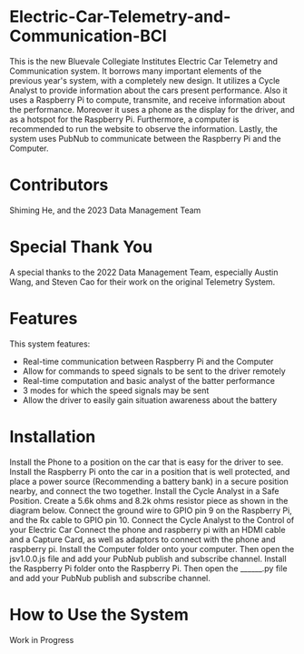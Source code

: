 # Electric-Car-Telemetry-and-Communication-BCI
This is the new Bluevale Collegiate Institutes Electric Car Telemetry and Communication system. It borrows many important elements of the previous year's system, with a completely new design. It utilizes a Cycle Analyst to provide information about the cars present performance. Also it uses a Raspberry Pi to compute, transmite, and receive information about the performance. Moreover it uses a phone as the display for the driver, and as a hotspot for the Raspberry Pi. Furthermore, a computer is recommended to run the website to observe the information. Lastly, the system uses PubNub to communicate between the Raspberry Pi and the Computer.
# Contributors
Shiming He, and the 2023 Data Management Team
# Special Thank You
A special thanks to the 2022 Data Management Team, especially Austin Wang, and Steven Cao for their work on the original Telemetry System.
# Features
This system features:
- Real-time communication between Raspberry Pi and the Computer
- Allow for commands to speed signals to be sent to the driver remotely
- Real-time computation and basic analyst of the batter performance
- 3 modes for which the speed signals may be sent
- Allow the driver to easily gain situation awareness about the battery
# Installation
Install the Phone to a position on the car that is easy for the driver to see.
Install the Raspberry Pi onto the car in a position that is well protected, and place a power source (Recommending a battery bank) in a secure position nearby, and connect the two together.
Install the Cycle Analyst in a Safe Position.
Create a 5.6k ohms and 8.2k ohms resistor piece as shown in the diagram below. Connect the ground wire to GPIO pin 9 on the Raspberry Pi, and the Rx cable to GPIO pin 10. 
Connect the Cycle Analyst to the Control of your Electric Car
Connect the phone and raspberry pi with an HDMI cable and a Capture Card, as well as adaptors to connect with the phone and raspberry pi.
Install the Computer folder onto your computer. Then open the jsv1.0.0.js file and add your PubNub publish and subscribe channel. 
Install the Raspberry Pi folder onto the Raspberry Pi. Then open the ______.py file and add your PubNub publish and subscribe channel. 
# How to Use the System
Work in Progress
